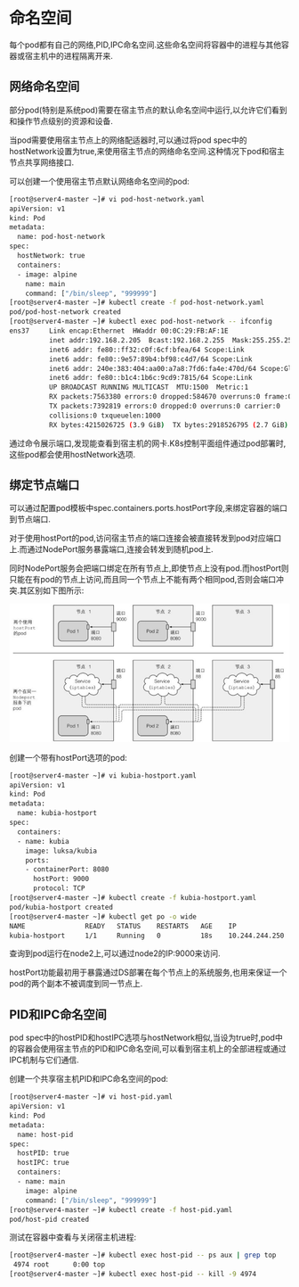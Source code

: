 # 命名空间

每个pod都有自己的网络,PID,IPC命名空间.这些命名空间将容器中的进程与其他容器或宿主机中的进程隔离开来.

## 网络命名空间

部分pod(特别是系统pod)需要在宿主节点的默认命名空间中运行,以允许它们看到和操作节点级别的资源和设备.

当pod需要使用宿主节点上的网络配适器时,可以通过将pod spec中的hostNetwork设置为true,来使用宿主节点的网络命名空间.这种情况下pod和宿主节点共享网络接口.

可以创建一个使用宿主节点默认网络命名空间的pod:

```sh
[root@server4-master ~]# vi pod-host-network.yaml 
apiVersion: v1
kind: Pod
metadata:
  name: pod-host-network
spec:
  hostNetwork: true
  containers:
  - image: alpine
    name: main
    command: ["/bin/sleep", "999999"]
[root@server4-master ~]# kubectl create -f pod-host-network.yaml 
pod/pod-host-network created
[root@server4-master ~]# kubectl exec pod-host-network -- ifconfig
ens37     Link encap:Ethernet  HWaddr 00:0C:29:FB:AF:1E  
          inet addr:192.168.2.205  Bcast:192.168.2.255  Mask:255.255.255.0
          inet6 addr: fe80::ff32:c0f:6cf:bfea/64 Scope:Link
          inet6 addr: fe80::9e57:89b4:bf98:c4d7/64 Scope:Link
          inet6 addr: 240e:383:404:aa00:a7a8:7fd6:fa4e:470d/64 Scope:Global
          inet6 addr: fe80::b1c4:1b6c:9cd9:7815/64 Scope:Link
          UP BROADCAST RUNNING MULTICAST  MTU:1500  Metric:1
          RX packets:7563380 errors:0 dropped:584670 overruns:0 frame:0
          TX packets:7392819 errors:0 dropped:0 overruns:0 carrier:0
          collisions:0 txqueuelen:1000 
          RX bytes:4215026725 (3.9 GiB)  TX bytes:2918526795 (2.7 GiB)
```

通过命令展示端口,发现能查看到宿主机的网卡.K8s控制平面组件通过pod部署时,这些pod都会使用hostNetwork选项.



## 绑定节点端口

可以通过配置pod模板中spec.containers.ports.hostPort字段,来绑定容器的端口到节点端口.

对于使用hostPort的pod,访问宿主节点的端口连接会被直接转发到pod对应端口上.而通过NodePort服务暴露端口,连接会转发到随机pod上.

同时NodePort服务会把端口绑定在所有节点上,即使节点上没有pod.而hostPort则只能在有pod的节点上访问,而且同一个节点上不能有两个相同pod,否则会端口冲突.其区别如下图所示:

![hostPort和NodePort服务区别](img/hostPort和NodePort服务区别.jpg)

创建一个带有hostPort选项的pod:

```sh
[root@server4-master ~]# vi kubia-hostport.yaml
apiVersion: v1
kind: Pod
metadata:
  name: kubia-hostport
spec:
  containers:
  - name: kubia
    image: luksa/kubia
    ports:
    - containerPort: 8080
      hostPort: 9000
      protocol: TCP
[root@server4-master ~]# kubectl create -f kubia-hostport.yaml
pod/kubia-hostport created
[root@server4-master ~]# kubectl get po -o wide
NAME               READY   STATUS    RESTARTS   AGE    IP               NODE            
kubia-hostport     1/1     Running   0          18s    10.244.244.250   server6-node2  
```

查询到pod运行在node2上,可以通过node2的IP:9000来访问.

hostPort功能最初用于暴露通过DS部署在每个节点上的系统服务,也用来保证一个pod的两个副本不被调度到同一节点上.



## PID和IPC命名空间

pod spec中的hostPID和hostIPC选项与hostNetwork相似,当设为true时,pod中的容器会使用宿主节点的PID和IPC命名空间,可以看到宿主机上的全部进程或通过IPC机制与它们通信.

创建一个共享宿主机PID和IPC命名空间的pod:

```sh
[root@server4-master ~]# vi host-pid.yaml
apiVersion: v1
kind: Pod
metadata:
  name: host-pid
spec:
  hostPID: true
  hostIPC: true
  containers:
  - name: main
    image: alpine
    command: ["/bin/sleep", "999999"]
[root@server4-master ~]# kubectl create -f host-pid.yaml
pod/host-pid created
```

测试在容器中查看与关闭宿主机进程:

```sh
[root@server4-master ~]# kubectl exec host-pid -- ps aux | grep top
 4974 root      0:00 top
[root@server4-master ~]# kubectl exec host-pid -- kill -9 4974
```

